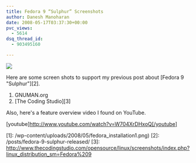 ```yaml
---
title: Fedora 9 “Sulphur” Screenshots
author: Danesh Manoharan
date: 2008-05-17T03:37:30+00:00
pvc_views:
  - 5614
dsq_thread_id:
  - 903495160

---
```

![](/wp-content/uploads/2008/05/fedora_installation1.png)

Here are some screen shots to support my previous post about [Fedora 9 "Sulphur"][2].

  1. GNUMAN.org
  2. [The Coding Studio][3]

<!--more-->

Also, here's a feature overview video I found on YouTube.

[youtube]http://www.youtube.com/watch?v=W704XrDHxoQ[/youtube]

 [1]: /wp-content/uploads/2008/05/fedora_installation1.png)
 [2]: /posts/fedora-9-sulphur-released/
 [3]: http://www.thecodingstudio.com/opensource/linux/screenshots/index.php?linux_distribution_sm=Fedora%209